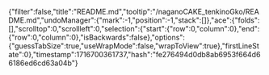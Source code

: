 {"filter":false,"title":"README.md","tooltip":"/naganoCAKE_tenkinoGko/README.md","undoManager":{"mark":-1,"position":-1,"stack":[]},"ace":{"folds":[],"scrolltop":0,"scrollleft":0,"selection":{"start":{"row":0,"column":0},"end":{"row":0,"column":0},"isBackwards":false},"options":{"guessTabSize":true,"useWrapMode":false,"wrapToView":true},"firstLineState":0},"timestamp":1716700361737,"hash":"fe276494d0db8ab6953f664d66186ed6cd63a04b"}